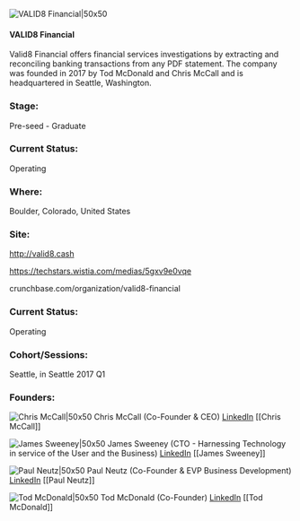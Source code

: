 

![VALID8 Financial|50x50](https://apimg.techstars.com/connect/images/image_files/585857ed8083200c0b00002e/original/valid8_logo_sq.png)

#### VALID8 Financial
Valid8 Financial offers financial services investigations by extracting and reconciling banking transactions from any PDF statement. The company was founded in 2017 by Tod McDonald and Chris McCall and is headquartered in Seattle, Washington.

### Stage: 
Pre-seed - Graduate 

### Current Status: 
Operating

### Where:
Boulder, Colorado, United States

### Site:
http://valid8.cash

https://techstars.wistia.com/medias/5gxv9e0vqe

crunchbase.com/organization/valid8-financial

### Current Status: 
Operating

### Cohort/Sessions: 
Seattle, in Seattle 2017 Q1

### Founders: 

![Chris McCall|50x50](https://apimg.techstars.com/connect/images/image_files/58598f69bbe36f6a15000002/original/Chris_McCall_CEO_Valid8.jpg) Chris McCall (Co-Founder & CEO) [LinkedIn](https://linkedin.com/in/cmccall) [[Chris McCall]]

![James Sweeney|50x50](https://apimg.techstars.com/connect/images/image_files/589b7947c9aec7445f000096/original/FZ2C4871.jpg) James Sweeney (CTO - Harnessing Technology in service of the User and the Business) [LinkedIn](https://linkedin.com/in/jmspswny) [[James Sweeney]]

![Paul Neutz|50x50](https://apimg.techstars.com/connect/images/image_files/58efc313c9aec7681000000c/original/paul.jpg) Paul Neutz (Co-Founder & EVP Business Development) [LinkedIn](https://linkedin.com/in/paulneutz) [[Paul Neutz]]

![Tod McDonald|50x50](https://apimg.techstars.com/connect/images/image_files/58598f8f8083206a2d00000e/original/Tod_McDonald_CFO_Valid8.jpg) Tod McDonald (Co-Founder) [LinkedIn](https://linkedin.com/in/todmcdonald) [[Tod McDonald]]


